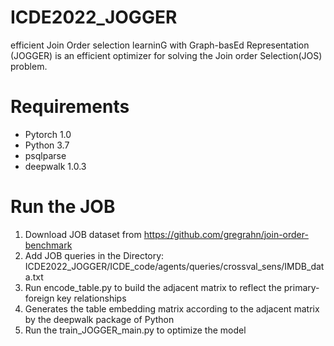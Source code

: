 
# ICDE2022_JOGGER
efficient Join Order selection learninG with Graph-basEd Representation (JOGGER) is an efficient optimizer for solving the Join order Selection(JOS) problem.

# Requirements
- Pytorch 1.0
- Python 3.7
- psqlparse
- deepwalk 1.0.3

# Run the JOB   
1. Download JOB dataset from https://github.com/gregrahn/join-order-benchmark
2. Add JOB queries in the Directory: ICDE2022_JOGGER/ICDE_code/agents/queries/crossval_sens/IMDB_data.txt
3. Run encode_table.py to build the adjacent matrix to reflect the primary-foreign key relationships
4. Generates the table embedding matrix according to the adjacent matrix by the deepwalk package of Python 
5. Run the train_JOGGER_main.py to optimize the model
